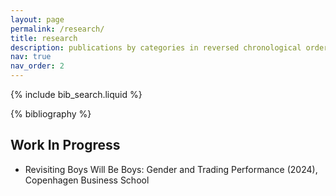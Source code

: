 ```yaml
---
layout: page
permalink: /research/
title: research
description: publications by categories in reversed chronological order.
nav: true
nav_order: 2
---
```


<!-- _pages/research.md -->


<!-- Bibsearch Feature -->

{% include bib_search.liquid %}

<div class="publications">

{% bibliography %}

</div>

## Work In Progress

- Revisiting Boys Will Be Boys: Gender and Trading Performance (2024), Copenhagen Business School
